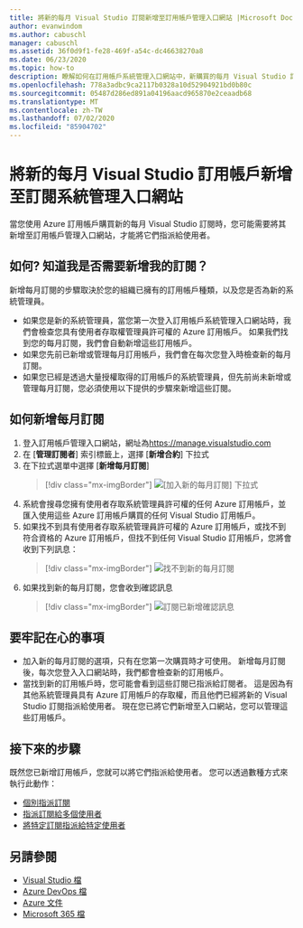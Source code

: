 ```yaml
---
title: 將新的每月 Visual Studio 訂閱新增至訂用帳戶管理入口網站 |Microsoft Docs
author: evanwindom
ms.author: cabuschl
manager: cabuschl
ms.assetid: 36f0d9f1-fe28-469f-a54c-dc46638270a8
ms.date: 06/23/2020
ms.topic: how-to
description: 瞭解如何在訂用帳戶系統管理入口網站中，新購買的每月 Visual Studio 訂閱
ms.openlocfilehash: 778a3adbc9ca2117b0328a10d52904921bd0b80c
ms.sourcegitcommit: 05487d286ed891a04196aacd965870e2ceaadb68
ms.translationtype: MT
ms.contentlocale: zh-TW
ms.lasthandoff: 07/02/2020
ms.locfileid: "85904702"
---
```

# <a name="add-new-monthly-visual-studio-subscriptions-to-the-subscriptions-administration-portal"></a>將新的每月 Visual Studio 訂用帳戶新增至訂閱系統管理入口網站
當您使用 Azure 訂用帳戶購買新的每月 Visual Studio 訂閱時，您可能需要將其新增至訂用帳戶管理入口網站，才能將它們指派給使用者。  

## <a name="how-do-i-know-if-i-need-to-add-my-subscriptions"></a>如何? 知道我是否需要新增我的訂閱？
新增每月訂閱的步驟取決於您的組織已擁有的訂用帳戶種類，以及您是否為新的系統管理員。
- 如果您是新的系統管理員，當您第一次登入訂用帳戶系統管理入口網站時，我們會檢查您具有使用者存取權管理員許可權的 Azure 訂用帳戶。  如果我們找到您的每月訂閱，我們會自動新增這些訂用帳戶。 
- 如果您先前已新增或管理每月訂用帳戶，我們會在每次您登入時檢查新的每月訂閱。 
- 如果您已經是透過大量授權取得的訂用帳戶的系統管理員，但先前尚未新增或管理每月訂閱，您必須使用以下提供的步驟來新增這些訂閱。

## <a name="how-to-add-monthly-subscriptions"></a>如何新增每月訂閱
1. 登入訂用帳戶管理入口網站，網址為<https://manage.visualstudio.com>
1. 在 [**管理訂閱者**] 索引標籤上，選擇 [**新增合約**] 下拉式 
1. 在下拉式選單中選擇 [**新增每月訂閱**]
   > [!div class="mx-imgBorder"]
   > ![[加入新的每月訂閱] 下拉式](_img/add-monthly-subs/add-subs-drop-down.png)
1. 系統會搜尋您擁有使用者存取系統管理員許可權的任何 Azure 訂用帳戶，並匯入使用這些 Azure 訂用帳戶購買的任何 Visual Studio 訂用帳戶。
1. 如果找不到具有使用者存取系統管理員許可權的 Azure 訂用帳戶，或找不到符合資格的 Azure 訂用帳戶，但找不到任何 Visual Studio 訂用帳戶，您將會收到下列訊息：
   > [!div class="mx-imgBorder"]
   > ![找不到新的每月訂閱](_img/add-monthly-subs/no-subs-found.png)
1. 如果找到新的每月訂閱，您會收到確認訊息
   > [!div class="mx-imgBorder"]
   > ![訂閱已新增確認訊息](_img/add-monthly-subs/subs-added-confirmation.png)

## <a name="things-to-keep-in-mind"></a>要牢記在心的事項
- 加入新的每月訂閱的選項，只有在您第一次購買時才可使用。  新增每月訂閱後，每次您登入入口網站時，我們都會檢查新的訂用帳戶。 
- 當找到新的訂用帳戶時，您可能會看到這些訂閱已指派給訂閱者。  這是因為有其他系統管理員具有 Azure 訂用帳戶的存取權，而且他們已經將新的 Visual Studio 訂閱指派給使用者。  現在您已將它們新增至入口網站，您可以管理這些訂用帳戶。 

## <a name="next-steps"></a>接下來的步驟
既然您已新增訂用帳戶，您就可以將它們指派給使用者。  您可以透過數種方式來執行此動作：
- [個別指派訂閱](assign-license.md)
- [指派訂閱給多個使用者](assign-license-bulk.md)
- [將特定訂閱指派給特定使用者](assign-guid.md)

## <a name="see-also"></a>另請參閱
- [Visual Studio 檔](https://docs.microsoft.com/visualstudio/)
- [Azure DevOps 檔](https://docs.microsoft.com/azure/devops/)
- [Azure 文件](https://docs.microsoft.com/azure/)
- [Microsoft 365 檔](https://docs.microsoft.com/microsoft-365/)
